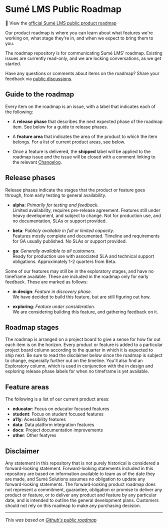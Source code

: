 # Sumé LMS Public Roadmap

:stars: View the [official Sumé LMS public product roadmap](https://github.com/orgs/sumelms/projects/4/views/1)

Our product roadmap is where you can learn about what features we're working on, what stage they're in, and when we expect to bring them to you.

The roadmap repository is for communicating Sumé LMS’ roadmap. Existing issues are currently read-only, and we are locking conversations, as we get started.

Have any questions or comments about items on the roadmap? Share your feedback via [public discussions](https://github.com/orgs/sumelms/discussions).


## Guide to the roadmap

Every item on the roadmap is an issue, with a label that indicates each of the following:

- A **release phase** that describes the next expected phase of the roadmap item. See below for a guide to release phases.

- A **feature area** that indicates the area of the product to which the item belongs. For a list of current product areas, see below.

- Once a feature is delivered, the **shipped** label will be applied to the roadmap issue and the issue will be closed with a comment linking to the relevant [Changelog](https://sumelms.com/changelog).

## Release phases

Release phases indicate the stages that the product or feature goes through, from early testing to general availability.

- **alpha**: _Primarily for testing and feedback._ \
Limited availability, requires pre-release agreement. Features still under heavy development, and subject to change. Not for production use, and no documentation, SLAs or support provided.

- **beta**: _Publicly available in full or limited capacity._ \
Features mostly complete and documented. Timeline and requirements for GA usually published. No SLAs or support provided.

- **ga**: _Generally available to all customers._ \
Ready for production use with associated SLA and technical support obligations. Approximately 1-2 quarters from Beta.

Some of our features may still be in the exploratory stages, and have no timeframe available. These are included in the roadmap only for early feedback. These are marked as follows:

- **in design**: _Feature in discovery phase._ \
We have decided to build this feature, but are still figuring out how.

- **exploring**: _Feature under consideration._ \
We are considering building this feature, and gathering feedback on it.

## Roadmap stages

The roadmap is arranged on a project board to give a sense for how far out each item is on the horizon. Every product or feature is added to a particular project board column according to the quarter in which it is expected to ship next. Be sure to read the disclaimer below since the roadmap is subject to change, especially further out on the timeline. You'll also find an Exploratory column, which is used in conjunction with the in design and exploring release phase labels for when no timeframe is yet available.

## Feature areas

The following is a list of our current product areas:

- **educator**: Focus on educator focused features
- **student**: Focus on student focused features
- **a11y**: Acessibility features
- **data**: Data platform integration features
- **docs**: Project documentation improvements
- **other**: Other featyres

## Disclaimer

Any statement in this repository that is not purely historical is considered a forward-looking statement. Forward-looking statements included in this repository are based on information available to team as of the date they are made, and Sumé Solutions assumes no obligation to update any forward-looking statements. The forward-looking product roadmap does not represent a commitment, guarantee, obligation or promise to deliver any product or feature, or to deliver any product and feature by any particular date, and is intended to outline the general development plans. Customers should not rely on this roadmap to make any purchasing decision.

---
_This was based on [Github's public roadmap](https://github.com/github/roadmap)_

